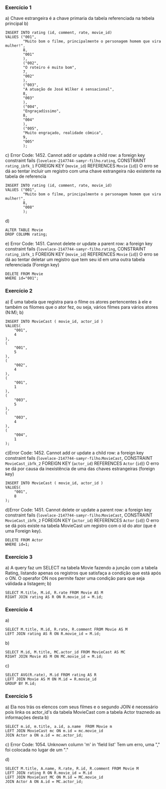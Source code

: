 ### Exercício 1
a) Chave estrangeira é a chave primaria da tabela referenciada na tebela principal
b) 
```
INSERT INTO rating (id, comment, rate, movie_id)
VALUES ("001",
		"Muito bom o filme, principalmente o personagem homem que vira mulher!",
        8,
        "001"
		),
        ("002",
		"O roteiro é muito bom",
        7,
        "002"
		),
        ("003",
		"A atuação de José Wilker é sensacional",
        8,
        "003"
		),
        ("004",
		"Engraçadíssimo",
        8,
        "004"
		),
        ("005",
		"Muito engraçado, realidade cômica",
        9,
        "005"
		);
```
c) Error Code: 1452. Cannot add or update a child row: a foreign key constraint fails (`lovelace-2147744-samyr-filho`.`rating`, CONSTRAINT `rating_ibfk_1` FOREIGN KEY (`movie_id`) REFERENCES `Movie` (`id`))
   O erro se dá ao tentar incluir um registro com uma chave estrangeira não existente na tabela de referencia

```
INSERT INTO rating (id, comment, rate, movie_id)
VALUES ("001",
		"Muito bom o filme, principalmente o personagem homem que vira mulher!",
        8,
        "008"
		);
```
d)
```
ALTER TABLE Movie
DROP COLUMN rating;
```
e) Error Code: 1451. Cannot delete or update a parent row: a foreign key constraint fails (`lovelace-2147744-samyr-filho`.`rating`, CONSTRAINT `rating_ibfk_1` FOREIGN KEY (`movie_id`) REFERENCES `Movie` (`id`))
   O erro se dá ao tentar deletar um registro que tem seu id em uma outra tabela referenciada (Foreign key)
```
DELETE FROM Movie
WHERE id="001";
```

### Exercício 2
a) É uma tabela que registra para o filme os atores pertencentes à ele e também os filomes que o ator fez, ou seja, vários filmes para vários atores (N:M);
b)
```
INSERT INTO MovieCast ( movie_id, actor_id )
VALUES(
	"001",
    4
),
(
	"001",
    5
),
(
	"002",
    4
),
(
	"001",
    1
),
(
	"003",
    5
),
(
	"003",
    4
),
(
	"004",
    1
);
```
c)Error Code: 1452. Cannot add or update a child row: a foreign key constraint fails (`lovelace-2147744-samyr-filho`.`MovieCast`, CONSTRAINT `MovieCast_ibfk_2` FOREIGN KEY (`actor_id`) REFERENCES `Actor` (`id`))
  O erro se dá por causa da inexistência de uma das chaves estrangeiras (foreign key)
```
INSERT INTO MovieCast ( movie_id, actor_id )
VALUES(
	"001",
    8
);
```
d)Error Code: 1451. Cannot delete or update a parent row: a foreign key constraint fails (`lovelace-2147744-samyr-filho`.`MovieCast`, CONSTRAINT `MovieCast_ibfk_2` FOREIGN KEY (`actor_id`) REFERENCES `Actor` (`id`))
  O erro se dá pois existe na tabela MovieCast um registro com o id do ator (que é uma Foreign key).
```
DELETE FROM Actor
WHERE id=1;
```

### Exercício 3
a) A query faz um SELECT na tabela Movie fazendo a junção com a tabela Rating, listando apenas os registros que satisfaça a condição que está após o ON.
   O operafor ON nos permite fazer uma condição para que seja válidada a listagem;
b)
```
SELECT M.title, M.id, R.rate FROM Movie AS M
RIGHT JOIN rating AS R ON R.movie_id = M.id;
```

### Exercício 4
a)
```
SELECT M.title, M.id, R.rate, R.comment FROM Movie AS M
LEFT JOIN rating AS R ON R.movie_id = M.id;
```
b)
```
SELECT M.id, M.title, MC.actor_id FROM MovieCast AS MC
RIGHT JOIN Movie AS M ON MC.movie_id = M.id;
```
c)
```
SELECT AVG(R.rate), M.id FROM rating AS R
LEFT JOIN Movie AS M ON M.id = R.movie_id
GROUP BY M.id;
```

### Exercício 5
a) Ela nos trás os elencos com seus filmes e o segundo JOIN é necessário pois linka os actor_id's da tabela MovieCast com a tabela Actor traznedo as informações desta
b)
```
SELECT m.id, m.title, a.id, a.name  FROM Movie m
LEFT JOIN MovieCast mc ON m.id = mc.movie_id
JOIN Actor a ON a.id = mc.actor_id;
```
c) Error Code: 1054. Unknown column 'm' in 'field list'
  Tem um erro, uma "," foi colocada no lugar de um "."

d)
```
SELECT M.title, A.name, R.rate, R.id, R.comment FROM Movie M
LEFT JOIN rating R ON R.movie_id = M.id
LEFT JOIN MovieCast MC ON M.id = MC.movie_id
JOIN Actor A ON A.id = MC.actor_id;
```